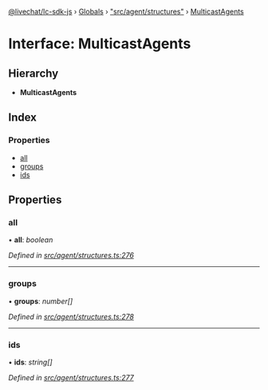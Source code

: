 [@livechat/lc-sdk-js](../README.md) › [Globals](../globals.md) › ["src/agent/structures"](../modules/_src_agent_structures_.md) › [MulticastAgents](_src_agent_structures_.multicastagents.md)

# Interface: MulticastAgents

## Hierarchy

* **MulticastAgents**

## Index

### Properties

* [all](_src_agent_structures_.multicastagents.md#all)
* [groups](_src_agent_structures_.multicastagents.md#groups)
* [ids](_src_agent_structures_.multicastagents.md#ids)

## Properties

###  all

• **all**: *boolean*

*Defined in [src/agent/structures.ts:276](https://github.com/livechat/lc-sdk-js/blob/adb7bb1/src/agent/structures.ts#L276)*

___

###  groups

• **groups**: *number[]*

*Defined in [src/agent/structures.ts:278](https://github.com/livechat/lc-sdk-js/blob/adb7bb1/src/agent/structures.ts#L278)*

___

###  ids

• **ids**: *string[]*

*Defined in [src/agent/structures.ts:277](https://github.com/livechat/lc-sdk-js/blob/adb7bb1/src/agent/structures.ts#L277)*
